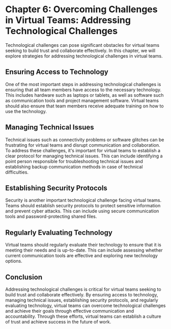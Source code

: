 Chapter 6: Overcoming Challenges in Virtual Teams: Addressing Technological Challenges
======================================================================================

Technological challenges can pose significant obstacles for virtual teams seeking to build trust and collaborate effectively. In this chapter, we will explore strategies for addressing technological challenges in virtual teams.

Ensuring Access to Technology
-----------------------------

One of the most important steps in addressing technological challenges is ensuring that all team members have access to the necessary technology. This includes hardware such as laptops or tablets, as well as software such as communication tools and project management software. Virtual teams should also ensure that team members receive adequate training on how to use the technology.

Managing Technical Issues
-------------------------

Technical issues such as connectivity problems or software glitches can be frustrating for virtual teams and disrupt communication and collaboration. To address these challenges, it's important for virtual teams to establish a clear protocol for managing technical issues. This can include identifying a point person responsible for troubleshooting technical issues and establishing backup communication methods in case of technical difficulties.

Establishing Security Protocols
-------------------------------

Security is another important technological challenge facing virtual teams. Teams should establish security protocols to protect sensitive information and prevent cyber attacks. This can include using secure communication tools and password-protecting shared files.

Regularly Evaluating Technology
-------------------------------

Virtual teams should regularly evaluate their technology to ensure that it is meeting their needs and is up-to-date. This can include assessing whether current communication tools are effective and exploring new technology options.

Conclusion
----------

Addressing technological challenges is critical for virtual teams seeking to build trust and collaborate effectively. By ensuring access to technology, managing technical issues, establishing security protocols, and regularly evaluating technology, virtual teams can overcome technological challenges and achieve their goals through effective communication and accountability. Through these efforts, virtual teams can establish a culture of trust and achieve success in the future of work.


